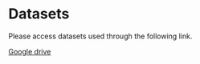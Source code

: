 # Datasets

Please access datasets used through the following link.

[Google drive](https://drive.google.com/drive/folders/1x510WLbCDVU9pVuMII6nFsIxv62jnk9O?usp=sharing)